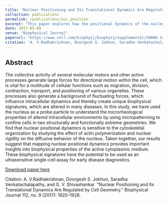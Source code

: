 ```yaml
---
title: "Nuclear Positioning and Its Translational Dynamics Are Regulated by Cell Geometry."
collection: publications
permalink: /publications/nuc_position
excerpt: "This paper explores how the positional dynamics of the nucleus is modulated in cells of different shapes"
date: 2017-05-09
venue: "Biophysical Journal"
paperurl: "https://www.cell.com/biophysj/biophysj/supplemental/S0006-3495%2817%2930344-2"
citation: 'A. V.Radhakrishnan, Doorgesh S. Jokhun, Saradha Venkatachalapathy, and G. V. Shivashankar. (2009). &quot;Paper Title Number 1.&quot; <i>Biophysical Journal 1</i>.'
---
```


## Abstract
The collective activity of several molecular motors and other active processes generate large forces for directional motion within the cell, which is vital for a multitude of cellular functions such as migration, division, contraction, transport, and positioning of various organelles. These processes also generate a background of fluctuating forces, which influence intracellular dynamics and thereby create unique biophysical signatures, which are altered in many diseases. In this study, we have used the nucleus as a probe particle to understand the microrheological properties of altered intracellular environments by using micropatterning to confine cells in two structurally and functionally extreme geometries. We find that nuclear positional dynamics is sensitive to the cytoskeletal organization by studying the effect of actin polymerization and nuclear rigidity on the diffusive behavior of the nucleus. Taken together, our results suggest that mapping nuclear positional dynamics provides important insights into biophysical properties of the active cytoplasmic medium. These biophysical signatures have the potential to be used as an ultrasensitive single-cell assay for early disease diagnostics.

[Download paper here](https://www.cell.com/biophysj/biophysj/supplemental/S0006-3495%2817%2930344-2)


Citation: A. V.Radhakrishnan, Doorgesh S. Jokhun, Saradha Venkatachalapathy, and G. V. Shivashankar. "Nuclear Positioning and Its Translational Dynamics Are Regulated by Cell Geometry." Biophysical Journal 112, no. 9 (2017): 1920-1928.
